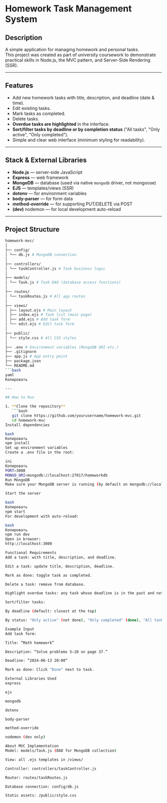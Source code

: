 # Homework Task Management System

## Description

A simple application for managing homework and personal tasks.  
This project was created as part of university coursework to demonstrate practical skills in Node.js, the MVC pattern, and Server-Side Rendering (SSR).

---

## Features

- Add new homework tasks with title, description, and deadline (date & time).
- Edit existing tasks.
- Mark tasks as completed.
- Delete tasks.
- **Overdue tasks are highlighted** in the interface.
- **Sort/filter tasks by deadline or by completion status** ("All tasks", "Only active", "Only completed").
- Simple and clear web interface (minimum styling for readability).

---

## Stack & External Libraries

- **Node.js** — server-side JavaScript
- **Express** — web framework
- **MongoDB** — database (used via native `mongodb` driver, not mongoose)
- **EJS** — templates/views (SSR)
- **dotenv** — for environment variables
- **body-parser** — for form data
- **method-override** — for supporting PUT/DELETE via POST
- **(dev)** nodemon — for local development auto-reload

---

## Project Structure
```bash
homework-mvc/
│
├── config/
│ └── db.js # MongoDB connection
│
├── controllers/
│ └── taskController.js # Task business logic
│
├── models/
│ └── Task.js # Task DAO (database access functions)
│
├── routes/
│ └── taskRoutes.js # All app routes
│
├── views/
│ ├── layout.ejs # Main layout
│ ├── index.ejs # Task list (main page)
│ ├── add.ejs # Add task form
│ └── edit.ejs # Edit task form
│
├── public/
│ └── style.css # All CSS styles
│
├── .env # Environment variables (MongoDB URI etc.)
├── .gitignore
├── app.js # App entry point
├── package.json
└── README.md
```bash
yaml
Копировать

---

## How to Run

1. **Clone the repository**  
   ```bash
   git clone https://github.com/yourusername/homework-mvc.git
   cd homework-mvc
Install dependencies

bash
Копировать
npm install
Set up environment variables
Create a .env file in the root:

ini
Копировать
PORT=3000
MONGO_URI=mongodb://localhost:27017/homeworkdb
Run MongoDB
Make sure your MongoDB server is running (by default on mongodb://localhost:27017).

Start the server

bash
Копировать
npm start
For development with auto-reload:

bash
Копировать
npm run dev
Open in browser:
http://localhost:3000

Functional Requirements
Add a task: with title, description, and deadline.

Edit a task: update title, description, deadline.

Mark as done: toggle task as completed.

Delete a task: remove from database.

Highlight overdue tasks: any task whose deadline is in the past and not completed is visually marked.

Sort/filter tasks:

By deadline (default: closest at the top)

By status: "Only active" (not done), "Only completed" (done), "All tasks" (default).

Example Input
Add task form:

Title: “Math homework”

Description: “Solve problems 5–10 on page 37.”

Deadline: “2024-06-13 20:00”

Mark as done: Click "Done" next to task.

External Libraries Used
express

ejs

mongodb

dotenv

body-parser

method-override

nodemon (dev only)

About MVC Implementation
Model: models/Task.js (DAO for MongoDB collection)

View: all .ejs templates in /views/

Controller: controllers/taskController.js

Router: routes/taskRoutes.js

Database connection: config/db.js

Static assets: /public/style.css


